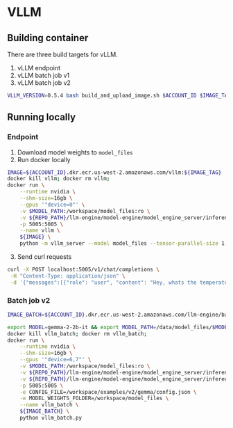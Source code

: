 # VLLM

## Building container

There are three build targets for vLLM. 
1. vLLM endpoint
2. vLLM batch job v1
3. vLLM batch job v2

```bash
VLLM_VERSION=0.5.4 bash build_and_upload_image.sh $ACCOUNT_ID $IMAGE_TAG {BUILD_TARGET=vllm|vllm_batch|vllm_batch_v2}
```

## Running locally

### Endpoint

1. Download model weights to `model_files`
2. Run docker locally
```bash
IMAGE=${ACCOUNT_ID}.dkr.ecr.us-west-2.amazonaws.com/vllm:${IMAGE_TAG}
docker kill vllm; docker rm vllm;
docker run \
    --runtime nvidia \
    --shm-size=16gb \
    --gpus '"device=0"' \
    -v $MODEL_PATH:/workspace/model_files:ro \
    -v ${REPO_PATH}/llm-engine/model-engine/model_engine_server/inference/vllm/vllm_server.py:/workspace/vllm_server.py \
    -p 5005:5005 \
    --name vllm \
    ${IMAGE} \
    python -m vllm_server --model model_files --tensor-parallel-size 1 --port 5005 --disable-log-requests
```

3. Send curl requests
```bash
curl -X POST localhost:5005/v1/chat/completions \
 -H "Content-Type: application/json" \
 -d '{"messages":[{"role": "user", "content": "Hey, whats the temperature in Paris right now?"}],"model":"model_files","max_tokens":100,"temperature":0.2,"guided_regex":"Sean.*"}'
```

### Batch job v2
```bash
IMAGE_BATCH=${ACCOUNT_ID}.dkr.ecr.us-west-2.amazonaws.com/llm-engine/batch-infer-vllm:${IMAGE_TAG}

export MODEL=gemma-2-2b-it && export MODEL_PATH=/data/model_files/$MODEL
docker kill vllm_batch; docker rm vllm_batch;
docker run \
    --runtime nvidia \
    --shm-size=16gb \
    --gpus '"device=6,7"' \
    -v $MODEL_PATH:/workspace/model_files:ro \
    -v ${REPO_PATH}/llm-engine/model-engine/model_engine_server/inference/vllm/examples:/workspace/examples \
    -v ${REPO_PATH}/llm-engine/model-engine/model_engine_server/inference/vllm/vllm_batch.py:/workspace/vllm_batch.py \
    -p 5005:5005 \
    -e CONFIG_FILE=/workspace/examples/v2/gemma/config.json \
    -e MODEL_WEIGHTS_FOLDER=/workspace/model_files \
    --name vllm_batch \
    ${IMAGE_BATCH} \
    python vllm_batch.py   

```